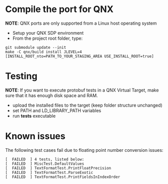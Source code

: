 # Compile the port for QNX

**NOTE**: QNX ports are only supported from a Linux host operating system

- Setup your QNX SDP environment
- From the project root folder, type:

```
git submodule update --init
make -C qnx/build install JLEVEL=4 [INSTALL_ROOT_nto=PATH_TO_YOUR_STAGING_AREA USE_INSTALL_ROOT=true]
```
# Testing

**NOTE**: If you want to execute protobuf tests in a QNX Virtual Target, make sure that it has enough disk space and RAM.

- upload the installed files to the target (keep folder structure unchanged)
- set PATH and LD_LIBRARY_PATH variables
- run **tests** executable

# Known issues

The following test cases fail due to floating point number conversion issues:
```
[  FAILED  ] 4 tests, listed below:
[  FAILED  ] MiscTest.DefaultValues
[  FAILED  ] TextFormatTest.PrintFloatPrecision
[  FAILED  ] TextFormatTest.ParseExotic
[  FAILED  ] TextFormatTest.PrintFieldsInIndexOrder
```
